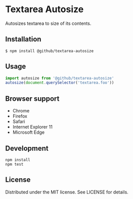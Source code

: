 # Textarea Autosize

Autosizes textarea to size of its contents.

## Installation

```
$ npm install @github/textarea-autosize
```

## Usage

```js
import autosize from '@github/textarea-autosize'
autosize(document.querySelector('textarea.foo'))
```

## Browser support

- Chrome
- Firefox
- Safari
- Internet Explorer 11
- Microsoft Edge

## Development

```
npm install
npm test
```

## License

Distributed under the MIT license. See LICENSE for details.
